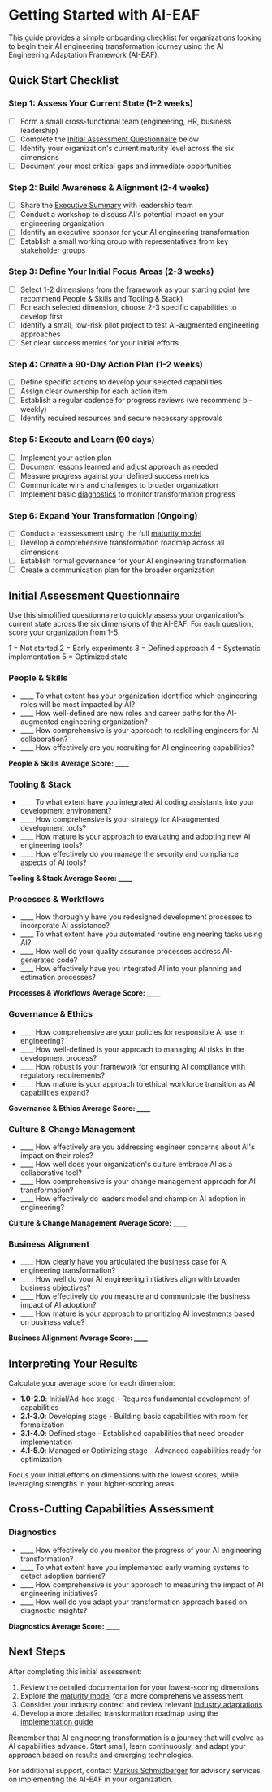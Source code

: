 # Getting Started with AI-EAF

This guide provides a simple onboarding checklist for organizations looking to begin their AI engineering transformation journey using the AI Engineering Adaptation Framework (AI-EAF).

## Quick Start Checklist

### Step 1: Assess Your Current State (1-2 weeks)
- [ ] Form a small cross-functional team (engineering, HR, business leadership)
- [ ] Complete the [Initial Assessment Questionnaire](#initial-assessment-questionnaire) below
- [ ] Identify your organization's current maturity level across the six dimensions
- [ ] Document your most critical gaps and immediate opportunities

### Step 2: Build Awareness & Alignment (2-4 weeks)
- [ ] Share the [Executive Summary](executive-summary.md) with leadership team
- [ ] Conduct a workshop to discuss AI's potential impact on your engineering organization
- [ ] Identify an executive sponsor for your AI engineering transformation
- [ ] Establish a small working group with representatives from key stakeholder groups

### Step 3: Define Your Initial Focus Areas (2-3 weeks)
- [ ] Select 1-2 dimensions from the framework as your starting point (we recommend People & Skills and Tooling & Stack)
- [ ] For each selected dimension, choose 2-3 specific capabilities to develop first
- [ ] Identify a small, low-risk pilot project to test AI-augmented engineering approaches
- [ ] Set clear success metrics for your initial efforts

### Step 4: Create a 90-Day Action Plan (1-2 weeks)
- [ ] Define specific actions to develop your selected capabilities
- [ ] Assign clear ownership for each action item
- [ ] Establish a regular cadence for progress reviews (we recommend bi-weekly)
- [ ] Identify required resources and secure necessary approvals

### Step 5: Execute and Learn (90 days)
- [ ] Implement your action plan
- [ ] Document lessons learned and adjust approach as needed
- [ ] Measure progress against your defined success metrics
- [ ] Communicate wins and challenges to broader organization
- [ ] Implement basic [diagnostics](diagnostics/README.md) to monitor transformation progress

### Step 6: Expand Your Transformation (Ongoing)
- [ ] Conduct a reassessment using the full [maturity model](maturity-model/README.md)
- [ ] Develop a comprehensive transformation roadmap across all dimensions
- [ ] Establish formal governance for your AI engineering transformation
- [ ] Create a communication plan for the broader organization

## Initial Assessment Questionnaire

Use this simplified questionnaire to quickly assess your organization's current state across the six dimensions of the AI-EAF. For each question, score your organization from 1-5:

1 = Not started
2 = Early experiments
3 = Defined approach
4 = Systematic implementation
5 = Optimized state

### People & Skills
- ____ To what extent has your organization identified which engineering roles will be most impacted by AI?
- ____ How well-defined are new roles and career paths for the AI-augmented engineering organization?
- ____ How comprehensive is your approach to reskilling engineers for AI collaboration?
- ____ How effectively are you recruiting for AI engineering capabilities?

**People & Skills Average Score: ____**

### Tooling & Stack
- ____ To what extent have you integrated AI coding assistants into your development environment?
- ____ How comprehensive is your strategy for AI-augmented development tools?
- ____ How mature is your approach to evaluating and adopting new AI engineering tools?
- ____ How effectively do you manage the security and compliance aspects of AI tools?

**Tooling & Stack Average Score: ____**

### Processes & Workflows
- ____ How thoroughly have you redesigned development processes to incorporate AI assistance?
- ____ To what extent have you automated routine engineering tasks using AI?
- ____ How well do your quality assurance processes address AI-generated code?
- ____ How effectively have you integrated AI into your planning and estimation processes?

**Processes & Workflows Average Score: ____**

### Governance & Ethics
- ____ How comprehensive are your policies for responsible AI use in engineering?
- ____ How well-defined is your approach to managing AI risks in the development process?
- ____ How robust is your framework for ensuring AI compliance with regulatory requirements?
- ____ How mature is your approach to ethical workforce transition as AI capabilities expand?

**Governance & Ethics Average Score: ____**

### Culture & Change Management
- ____ How effectively are you addressing engineer concerns about AI's impact on their roles?
- ____ How well does your organization's culture embrace AI as a collaborative tool?
- ____ How comprehensive is your change management approach for AI transformation?
- ____ How effectively do leaders model and champion AI adoption in engineering?

**Culture & Change Management Average Score: ____**

### Business Alignment
- ____ How clearly have you articulated the business case for AI engineering transformation?
- ____ How well do your AI engineering initiatives align with broader business objectives?
- ____ How effectively do you measure and communicate the business impact of AI adoption?
- ____ How mature is your approach to prioritizing AI investments based on business value?

**Business Alignment Average Score: ____**

## Interpreting Your Results

Calculate your average score for each dimension:

- **1.0-2.0**: Initial/Ad-hoc stage - Requires fundamental development of capabilities
- **2.1-3.0**: Developing stage - Building basic capabilities with room for formalization
- **3.1-4.0**: Defined stage - Established capabilities that need broader implementation
- **4.1-5.0**: Managed or Optimizing stage - Advanced capabilities ready for optimization

Focus your initial efforts on dimensions with the lowest scores, while leveraging strengths in your higher-scoring areas.

## Cross-Cutting Capabilities Assessment

### Diagnostics
- ____ How effectively do you monitor the progress of your AI engineering transformation?
- ____ To what extent have you implemented early warning systems to detect adoption barriers?
- ____ How comprehensive is your approach to measuring the impact of AI engineering initiatives?
- ____ How well do you adapt your transformation approach based on diagnostic insights?

**Diagnostics Average Score: ____**

## Next Steps

After completing this initial assessment:

1. Review the detailed documentation for your lowest-scoring dimensions
2. Explore the [maturity model](maturity-model/README.md) for a more comprehensive assessment
3. Consider your industry context and review relevant [industry adaptations](adaptations/)
4. Develop a more detailed transformation roadmap using the [implementation guide](maturity-model/implementation.md)

Remember that AI engineering transformation is a journey that will evolve as AI capabilities advance. Start small, learn continuously, and adapt your approach based on results and emerging technologies.

For additional support, contact [Markus Schmidberger](mailto:markus@turtletrafo.de) for advisory services on implementing the AI-EAF in your organization.

